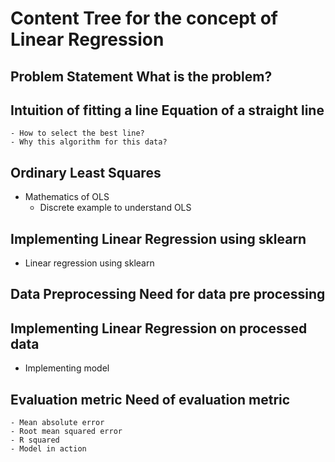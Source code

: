 # Content Tree for the concept of Linear Regression

## Problem Statement	What is the problem?
	
## Intuition of fitting a line	Equation of a straight line
	- How to select the best line?
	- Why this algorithm for this data?
	
## Ordinary Least Squares	
  - Mathematics of OLS
	- Discrete example to understand OLS
	
## Implementing Linear Regression using sklearn	
  - Linear regression using sklearn
	
## Data Preprocessing	Need for data pre processing
	
## Implementing Linear Regression on processed data	
   - Implementing model
	
## Evaluation metric	Need of evaluation metric
	- Mean absolute error
	- Root mean squared error
	- R squared
	- Model in action
